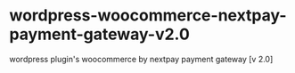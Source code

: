 # wordpress-woocommerce-nextpay-payment-gateway-v2.0
wordpress plugin's woocommerce by nextpay payment gateway [v 2.0]
